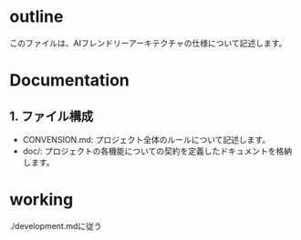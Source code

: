 # outline
このファイルは、AIフレンドリーアーキテクチャの仕様について記述します。

# Documentation
## 1. ファイル構成
- CONVENSION.md: プロジェクト全体のルールについて記述します。
- doc/: プロジェクトの各機能についての契約を定義したドキュメントを格納します。

# working
./development.mdに従う
